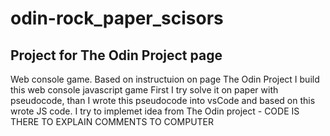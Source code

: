 # odin-rock_paper_scisors

Project for The Odin Project page
----------------------------------
Web console game. 
Based on instructuion on page The Odin Project I build this web console javascript game
First I try solve it on paper with pseudocode, than I wrote this pseudocode
into vsCode and based on this wrote JS code.
I try to implemet idea from The Odin project - CODE IS THERE TO EXPLAIN COMMENTS TO COMPUTER
